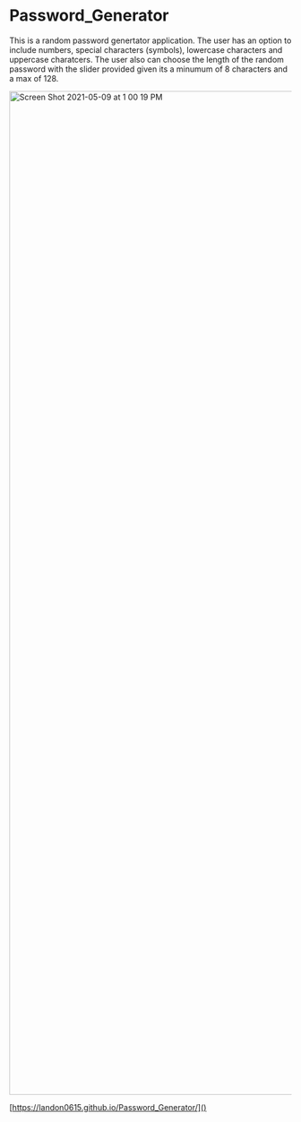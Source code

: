 # Password_Generator

  This is a random password genertator application. The user has an option to include numbers, special characters (symbols), lowercase characters and uppercase charatcers. The user also can choose the length of the random password  with the slider provided given its a minumum of 8 characters and a max of 128.
  
  <img width="1792" alt="Screen Shot 2021-05-09 at 1 00 19 PM" src="https://user-images.githubusercontent.com/80728975/117584584-fe399100-b0ca-11eb-97d0-08e1249eafe4.png">

[https://landon0615.github.io/Password_Generator/]()

